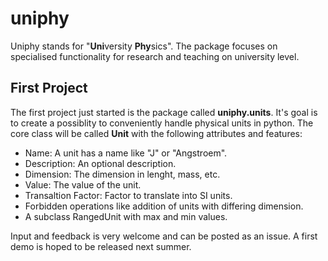 # uniphy
Uniphy stands for "**Uni**versity **Phy**sics". The package focuses on specialised functionality for research and teaching on university level.

## First Project
The first project just started is the package called **uniphy.units**. It's goal is to create a possiblity to conveniently handle physical units in python.
The core class will be called **Unit** with the following attributes and features:
  * Name: A unit has a name like "J" or "Angstroem".
  * Description: An optional description.
  * Dimension: The dimension in lenght, mass, etc.
  * Value: The value of the unit.
  * Transaltion Factor: Factor to translate into SI units.
  * Forbidden operations like addition of units with differing dimension.
  * A subclass RangedUnit with max and min values.

Input and feedback is very welcome and can be posted as an issue. A first demo is hoped to be released next summer.
